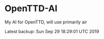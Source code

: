 # OpenTTD-AI
My AI for OpenTTD, will use primarily air

Latest backup: Sun Sep 29 18:29:01 UTC 2019
